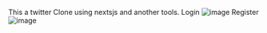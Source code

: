 This a twitter Clone using nextsjs and another tools.
Login
![image](https://user-images.githubusercontent.com/126844380/229333913-26cef48c-8422-488a-b696-84911b726e87.png)
Register
![image](https://user-images.githubusercontent.com/126844380/229333920-04d52fd6-3cbf-451a-a82a-cee93d24071f.png)


